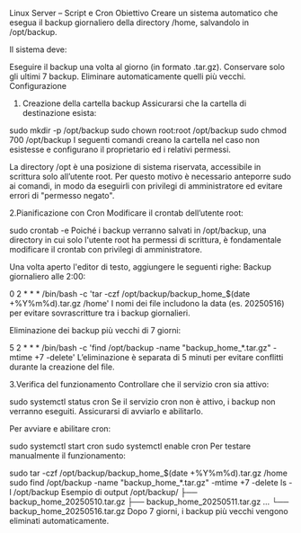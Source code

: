 Linux Server – Script e Cron
Obiettivo
Creare un sistema automatico che esegua il backup giornaliero della directory /home, salvandolo in /opt/backup.

Il sistema deve:

Eseguire il backup una volta al giorno (in formato .tar.gz).
Conservare solo gli ultimi 7 backup.
Eliminare automaticamente quelli più vecchi.
Configurazione
1. Creazione della cartella backup
Assicurarsi che la cartella di destinazione esista:

sudo mkdir -p /opt/backup
sudo chown root:root /opt/backup
sudo chmod 700 /opt/backup
I seguenti comandi creano la cartella nel caso non esistesse e configurano il proprietario ed i relativi permessi.

La directory /opt è una posizione di sistema riservata, accessibile in scrittura solo all’utente root. Per questo motivo è necessario anteporre sudo ai comandi, in modo da eseguirli con privilegi di amministratore ed evitare errori di "permesso negato".

2.Pianificazione con Cron
Modificare il crontab dell’utente root:

sudo crontab -e
Poiché i backup verranno salvati in /opt/backup, una directory in cui solo l'utente root ha permessi di scrittura, è fondamentale modificare il crontab con privilegi di amministratore.

Una volta aperto l'editor di testo, aggiungere le seguenti righe:
Backup giornaliero alle 2:00:

0 2 * * * /bin/bash -c 'tar -czf /opt/backup/backup_home_$(date +\%Y\%m\%d).tar.gz /home'
I nomi dei file includono la data (es. 20250516) per evitare sovrascritture tra i backup giornalieri.

Eliminazione dei backup più vecchi di 7 giorni:

5 2 * * * /bin/bash -c 'find /opt/backup -name "backup_home_*.tar.gz" -mtime +7 -delete'
L’eliminazione è separata di 5 minuti per evitare conflitti durante la creazione del file.

3.Verifica del funzionamento
Controllare che il servizio cron sia attivo:

sudo systemctl status cron
Se il servizio cron non è attivo, i backup non verranno eseguiti. Assicurarsi di avviarlo e abilitarlo.

Per avviare e abilitare cron:

sudo systemctl start cron
sudo systemctl enable cron
Per testare manualmente il funzionamento:

sudo tar -czf /opt/backup/backup_home_$(date +%Y%m%d).tar.gz /home
sudo find /opt/backup -name "backup_home_*.tar.gz" -mtime +7 -delete
ls -l /opt/backup
Esempio di output
/opt/backup/
├── backup_home_20250510.tar.gz
├── backup_home_20250511.tar.gz
...
└── backup_home_20250516.tar.gz
Dopo 7 giorni, i backup più vecchi vengono eliminati automaticamente.

